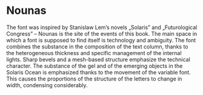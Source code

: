 # Nounas
 The font was inspired by Stanislaw Lem’s novels „Solaris” and „Futurological Congress” – Nounas is the site of the events of this book. The main space in which a font is supposed to find itself is technology and ambiguity. The font combines the substance in the composition of the text column, thanks to the heterogeneous thickness and specific management of the internal lights. Sharp bevels and a mesh-based structure emphasize the technical character. The substance of the gel and of the emerging objects in the Solaris Ocean is emphasized thanks to the movement of the variable font. This causes the proportions of the structure of the letters to change in width, condensing considerably.
